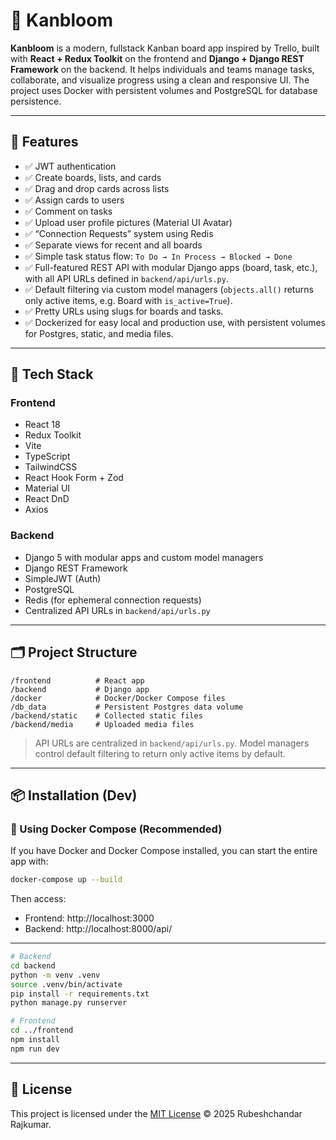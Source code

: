 # 🌿 Kanbloom

**Kanbloom** is a modern, fullstack Kanban board app inspired by Trello, built with **React + Redux Toolkit** on the frontend and **Django + Django REST Framework** on the backend. It helps individuals and teams manage tasks, collaborate, and visualize progress using a clean and responsive UI. The project uses Docker with persistent volumes and PostgreSQL for database persistence.

---

## 🚀 Features

- ✅ JWT authentication
- ✅ Create boards, lists, and cards
- ✅ Drag and drop cards across lists
- ✅ Assign cards to users
- ✅ Comment on tasks
- ✅ Upload user profile pictures (Material UI Avatar)
- ✅ “Connection Requests” system using Redis
- ✅ Separate views for recent and all boards
- ✅ Simple task status flow: `To Do → In Process → Blocked → Done`
- ✅ Full-featured REST API with modular Django apps (board, task, etc.), with all API URLs defined in `backend/api/urls.py`.
- ✅ Default filtering via custom model managers (`objects.all()` returns only active items, e.g. Board with `is_active=True`).
- ✅ Pretty URLs using slugs for boards and tasks.
- ✅ Dockerized for easy local and production use, with persistent volumes for Postgres, static, and media files.

---

## 🧰 Tech Stack

### Frontend
- React 18
- Redux Toolkit
- Vite
- TypeScript
- TailwindCSS
- React Hook Form + Zod
- Material UI
- React DnD
- Axios

### Backend
- Django 5 with modular apps and custom model managers
- Django REST Framework
- SimpleJWT (Auth)
- PostgreSQL
- Redis (for ephemeral connection requests)
- Centralized API URLs in `backend/api/urls.py`

---

## 🗂️ Project Structure

```
/frontend          # React app
/backend           # Django app
/docker            # Docker/Docker Compose files
/db_data           # Persistent Postgres data volume
/backend/static    # Collected static files
/backend/media     # Uploaded media files
```

> API URLs are centralized in `backend/api/urls.py`. Model managers control default filtering to return only active items by default.

---

## 📦 Installation (Dev)

### 🔧 Using Docker Compose (Recommended)

If you have Docker and Docker Compose installed, you can start the entire app with:

```bash
docker-compose up --build
```

Then access:

- Frontend: http://localhost:3000
- Backend: http://localhost:8000/api/

---

```sh
# Backend
cd backend
python -m venv .venv
source .venv/bin/activate
pip install -r requirements.txt
python manage.py runserver

# Frontend
cd ../frontend
npm install
npm run dev
```

---

## 📌 License

This project is licensed under the [MIT License](./LICENSE) © 2025 Rubeshchandar Rajkumar.